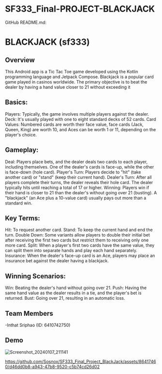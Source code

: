 # SF333_Final-PROJECT-BLACKJACK
GitHub README.md:

# BLACKJACK (sf333)

## Overview
This Android app is a Tic Tac Toe game developed using the Kotlin programming language and Jetpack Compose. Blackjack is a popular card game played in casinos worldwide. The primary objective is to beat the dealer by having a hand value closer to 21 without exceeding it

## Basics:
Players: Typically, the game involves multiple players against the dealer.
Deck: It's usually played with one to eight standard decks of 52 cards.
Card Values: Numbered cards are worth their face value, face cards (Jack, Queen, King) are worth 10, and Aces can be worth 1 or 11, depending on the player's choice.

## Gameplay:
Deal: Players place bets, and the dealer deals two cards to each player, including themselves. One of the dealer's cards is face-up, while the other is face-down (hole card).
Player's Turn: Players decide to "hit" (take another card) or "stand" (keep their current hand).
Dealer's Turn: After all players complete their turns, the dealer reveals their hole card. The dealer typically hits until reaching a total of 17 or higher.
Winning: Players win if their hand is closer to 21 than the dealer's without going over 21 (busting). A "blackjack" (an Ace plus a 10-value card) usually pays out more than a standard win.

## Key Terms:
Hit: To request another card.
Stand: To keep the current hand and end the turn.
Double Down: Some variants allow players to double their initial bet after receiving the first two cards but restrict them to receiving only one more card.
Split: When a player's first two cards have the same value, they can split them into separate hands and play each hand separately.
Insurance: When the dealer's face-up card is an Ace, players may place an insurance bet against the dealer having a blackjack.

## Winning Scenarios:
Win: Beating the dealer's hand without going over 21.
Push: Having the same hand value as the dealer results in a tie, and the player's bet is returned.
Bust: Going over 21, resulting in an automatic loss.


## Team Members
  -Inthat Sriphao (ID: 6410742750)

## Demo
![Screenshot_20240107_211141](https://github.com/Sosnox/SF333_Final_Project_BlackJack/assets/86417460/71672b20-ba98-43d5-9b4b-4fec42bfb567)

https://github.com/Sosnox/SF333_Final_Project_BlackJack/assets/86417460/d46dd0b8-a943-47b8-9520-c5b74cd26d02




